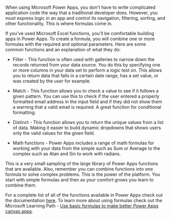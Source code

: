 When using Microsoft Power Apps, you don't have to write complicated application code the way that a traditional developer does. However, you must express logic in an app and control its navigation, filtering, sorting, and other functionality. This is where formulas come in.

If you've used Microsoft Excel functions, you'll be comfortable building apps in Power Apps. To create a formula, you will combine one or more formulas with the required and optional parameters. Here are some common functions and an explanation of what they do:

- Filter - This function is often used with galleries to narrow down the records returned from your data source. You do this by specifying one or more columns in your data set to perform a logic test on. This allows you to return data that falls in a certain date range, has a set value, or was created by the user for example.

- Match - This function allows you to check a value to see if it follows a given pattern. You can use this to check if the user entered a properly formatted email address in the input field and if they did not show them a warning that a valid email is required. A great function for conditional formatting.

- Distinct - This function allows you to return the unique values from a list of data. Making it easier to build dynamic dropdowns that shows users only the valid values for the given field.

- Math functions - Power Apps includes a range of math formulas for working with your data from the simple such as Sum or Average to the complex such as Atan and Sin to work with radians.

This is a very small sampling of the large library of Power Apps functions that are available. Also, remember you can combine functions into one formula to solve complex problems. This is the power of the platform. You start with simple formulas and then as your comfort grows you learn to combine them.

For a complete list of all of the functions available in Power Apps check out the documentation [here](https://docs.microsoft.com/powerapps/maker/canvas-apps/formula-reference). To learn more about using formulas check out the Microsoft Learning Path - [Use basic formulas to make better Power Apps canvas apps](https://docs.microsoft.com/learn/paths/use-basic-formulas-powerapps-canvas-app/).

